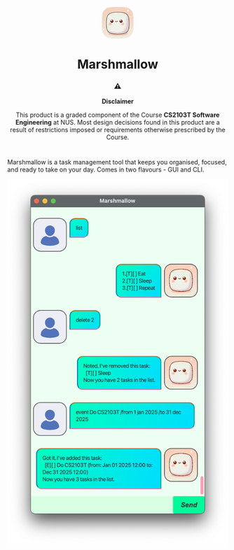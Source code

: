 <div align="center">

![Marshmallow icon](docs/logo.png)

# Marshmallow

### ⚠️
**Disclaimer**

This product is a graded component of the Course **CS2103T Software Engineering** at NUS. Most design decisions found in this product are a result of restrictions imposed or requirements otherwise prescribed by the Course.

#

</div>

Marshmallow is a task management tool that keeps you organised, focused, and ready to take on your day. Comes in two flavours - GUI and CLI.

![User interface screenshot](docs/Ui.png)
